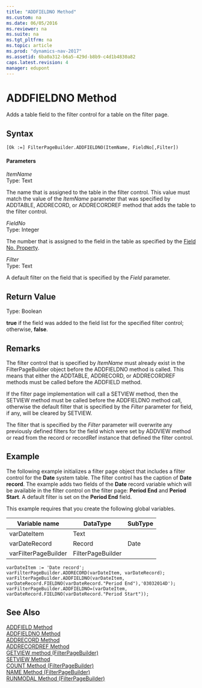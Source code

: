 ```yaml
---
title: "ADDFIELDNO Method"
ms.custom: na
ms.date: 06/05/2016
ms.reviewer: na
ms.suite: na
ms.tgt_pltfrm: na
ms.topic: article
ms.prod: "dynamics-nav-2017"
ms.assetid: 6ba0a312-b6a5-429d-b8b9-c4d1b4830a82
caps.latest.revision: 4
manager: edupont
---
```

# ADDFIELDNO Method
Adds a table field to the filter control for a table on the filter page.  

## Syntax  

```  
[Ok :=] FilterPageBuilder.ADDFIELDNO(ItemName, FieldNo[,Filter])  
```  

#### Parameters  
 *ItemName*  
 Type: Text  

 The name that is assigned to the table in the filter control. This value must match the value of the *ItemName* parameter that was specified by ADDTABLE, ADDRECORD, or ADDRECORDREF method that adds the table to the filter control.  

 *FieldNo*  
 Type: Integer  

 The number that is assigned to the field in the table as specified by the [Field No. Property](../devenv-Field-No.-Property.md).  

 *Filter*  
 Type: Text  

 A default filter on the field that is specified by the *Field* parameter.  

## Return Value  
 Type: Boolean  

 **true** if the field was added to the field list for the specified filter control; otherwise, **false**.  

## Remarks  
 The filter control that is specified by *ItemName* must already exist in the FilterPageBuilder object before the ADDFIELDNO method is called. This means that either the ADDTABLE, ADDRECORD, or ADDRECORDREF methods must be called before the ADDFIELD method.  

 If the filter page implementation will call a SETVIEW method, then the SETVIEW method must be called before the ADDFIELDNO method call, otherwise the default filter that is specified by the *Filter* parameter for field, if any, will be cleared by SETVIEW.  

 The filter that is specified by the *Filter* parameter will overwrite any previously defined filters for the field which were set by ADDVIEW method or read from the record or recordRef instance that defined the filter control.  

## Example  
 The following example initializes a filter page object that includes a filter control for the **Date** system table. The filter control has the caption of **Date record**. The example adds two fields of the **Date** record variable which will be available in the filter control on the filter page: **Period End** and **Period Start**. A default filter is set on the **Period End** field.  

 This example requires that you create the following global variables.  

|Variable name|DataType|SubType|  
|-------------------|--------------|-------------|  
|varDateItem|Text||  
|varDateRecord|Record|Date|  
|varFilterPageBuilder|FilterPageBuilder||  

```  
varDateItem := 'Date record';  
varFilterPageBuilder.ADDRECORD(varDateItem, varDateRecord);  
varFilterPageBuilder.ADDFIELDNO(varDateItem, varDateRecord.FIELDNO(varDateRecord."Period End"),'03032014D');  
varFilterPageBuilder.ADDFIELDNO=(varDateItem, varDateRecord.FIELDNO(varDateRecord."Period Start"));  

```  

## See Also  
 [ADDFIELD Method](devenv-ADDFIELD-Method.md)   
 [ADDFIELDNO Method](devenv-ADDFIELDNO-Method.md)   
 [ADDRECORD Method](devenv-ADDRECORD-Method.md)   
 [ADDRECORDREF Method](devenv-ADDRECORDREF-Method.md)   
 [GETVIEW method \(FilterPageBuilder\)](devenv-GETVIEW-Method-FilterPageBuilder.md)   
 [SETVIEW Method](devenv-SETVIEW-Method.md)   
 [COUNT Method \(FilterPageBuilder\)](devenv-COUNT-Method-FilterPageBuilder.md)   
 [NAME Method \(FilterPageBuilder\)](devenv-NAME-Method-FilterPageBuilder.md)   
 [RUNMODAL Method \(FilterPageBuilder\)](devenv-RUNMODAL-Method-FilterPageBuilder.md)
